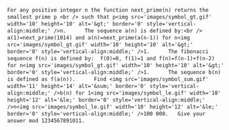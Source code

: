     For any positive integer n the function next_prime(n) returns the smallest prime p <br /> such that p<img src='images/symbol_gt.gif' width='10' height='10' alt='&gt;' border='0' style='vertical-align:middle;' />n.      The sequence a(n) is defined by:<br />  a(1)=next_prime(1014) and a(n)=next_prime(a(n-1)) for n<img src='images/symbol_gt.gif' width='10' height='10' alt='&gt;' border='0' style='vertical-align:middle;' />1.      The fibonacci sequence f(n) is defined by:  f(0)=0, f(1)=1 and f(n)=f(n-1)+f(n-2) for n<img src='images/symbol_gt.gif' width='10' height='10' alt='&gt;' border='0' style='vertical-align:middle;' />1.      The sequence b(n) is defined as f(a(n)).      Find <img src='images/symbol_sum.gif' width='11' height='14' alt='&sum;' border='0' style='vertical-align:middle;' />b(n) for 1<img src='images/symbol_le.gif' width='10' height='12' alt='&le;' border='0' style='vertical-align:middle;' />n<img src='images/symbol_le.gif' width='10' height='12' alt='&le;' border='0' style='vertical-align:middle;' />100 000.   Give your answer mod 1234567891011.             